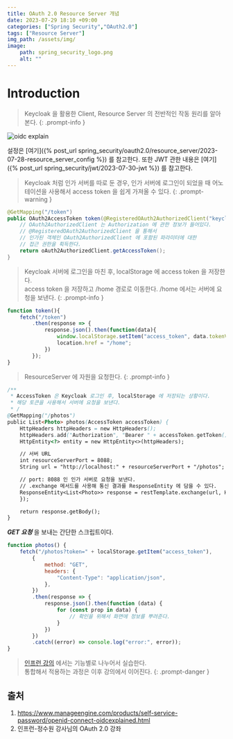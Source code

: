 ```yaml
---
title: OAuth 2.0 Resource Server 개념
date: 2023-07-29 18:10 +09:00
categories: ["Spring Security","OAuth2.0"]
tags: ["Resource Server"]
img_path: /assets/img/
image:
    path: spring_security_logo.png
    alt: ""
---
```


# Introduction

> Keycloak 을 활용한 Client, Resource Server 의 전반적인 작동 원리를 알아본다.
{: .prompt-info }

![oidc explain](../../assets/img/oidc/openid-connect-oidcexplained-ss2-22.png)

설정은 [여기]({% post_url spring_security/oauth2.0/resource_server/2023-07-28-resource_server_config %}) 를 참고한다.
또한 JWT 관한 내용은 [여기]({% post_url spring_security/jwt/2023-07-30-jwt %}) 를 참고한다.


> Keycloak 처럼 인가 서버를 따로 둔 경우, 인가 서버에 로그인이 되었을 때 어노테이션을 사용해서 access token 을 쉽게 가져올 수 있다. 
{: .prompt-warning }

```java
@GetMapping("/token")
public OAuth2AccessToken token(@RegisteredOAuth2AuthorizedClient("keycloak") OAuth2AuthorizedClient oAuth2AuthorizedClient) {
    // OAuth2AuthorizedClient 는 Authorization 에 관한 정보가 들어있다.
    // @RegisteredOAuth2AuthorizedClient 을 통해서
    // 인가된 객체인 OAuth2AuthorizedClient 에 포함된 파라미터에 대한
    // 접근 권한을 획득한다.
    return oAuth2AuthorizedClient.getAccessToken();
}
```

> Keycloak 서버에 로그인을 마친 후, localStorage 에 access token 을 저장한다. <br/>
> access token 을 저장하고 /home 경로로 이동한다. /home 에서는 서버에 요청을 보낸다.
{: .prompt-info }


```javascript
function token(){
    fetch("/token")
        .then(response => {
            response.json().then(function(data){
                window.localStorage.setItem("access_token", data.tokenValue);
                location.href = "/home";
            })
        });
}
```

> ResourceServer 에 자원을 요청한다. 
{: .prompt-info }


```java
/**
 * AccessToken 은 Keycloak 로그인 후, localStorage 에 저장되는 상황이다.
 * 해당 토큰을 사용해서 서버에 요청을 보낸다.
 * /
@GetMapping("/photos")
public List<Photo> photos(AccessToken accessToken) {
    HttpHeaders httpHeaders = new HttpHeaders();
    httpHeaders.add("Authorization", "Bearer " + accessToken.getToken());
    HttpEntity<?> entity = new HttpEntity<>(httpHeaders);

    // 서버 URL
    int resourceServerPort = 8088;
    String url = "http://localhost:" + resourceServerPort + "/photos";

    // port: 8088 인 인가 서버로 요청을 보낸다.
    // .exchange 메서드를 사용해 통신 결과를 ResponseEntity 에 담을 수 있다.
    ResponseEntity<List<Photo>> response = restTemplate.exchange(url, HttpMethod.GET, entity, new ParameterizedTypeReference<>() {
    });

    return response.getBody();
}
```

***GET 요청*** 을 보내는 간단한 스크립트이다. 

```javascript
function photos() {
    fetch("/photos?token=" + localStorage.getItem("access_token"),
        {
            method: "GET",
            headers: {
                "Content-Type": "application/json",
            },
        })
        .then(response => {
            response.json().then(function (data) {
                for (const prop in data) {
                    // 확인을 위해서 화면에 정보를 뿌려준다.
                }
            })
        })
        .catch((error) => console.log("error:", error));
}
```

> [인프런 강의](https://inf.run/6BU4) 에서는 기능별로 나누어서 실습한다. <br/>
> 통합해서 적용하는 과정은 이후 강의에서 이어진다.
{: .prompt-danger }



## 출처
1. https://www.manageengine.com/products/self-service-password/openid-connect-oidcexplained.html
2. 인프런-정수원 강사님의 OAuth 2.0 강좌